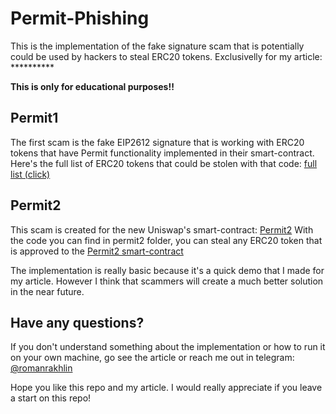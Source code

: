 # Permit-Phishing

This is the implementation of the fake signature scam that is potentially could be used by hackers to steal ERC20 tokens.
Exclusivelly for my article: **********

**This is only for educational purposes!!**

## Permit1

The first scam is the fake EIP2612 signature that is working with ERC20 tokens that have Permit functionality implemented in their smart-contract.
Here's the full list of ERC20 tokens that could be stolen with that code: [full list (click)](https://medium.com/r/?url=https%3A%2F%2Fgithub.com%2Fyashnaman%2FtokensWithPermitFunctionList)

## Permit2

This scam is created for the new Uniswap's smart-contract: [Permit2](https://github.com/Uniswap/permit2)
With the code you can find in permit2 folder, you can steal any ERC20 token that is approved to the [Permit2 smart-contract](https://etherscan.io/address/0x000000000022D473030F116dDEE9F6B43aC78BA3)

The implementation is really basic because it's a quick demo that I made for my article. However I think that scammers will create a much better solution in the near future.

## Have any questions?

If you don't understand something about the implementation or how to run it on your own machine, go see the article or reach me out in telegram: [@romanrakhlin](https://t.me/romanrakhlin)

Hope you like this repo and my article. I would really appreciate if you leave a start on this repo!